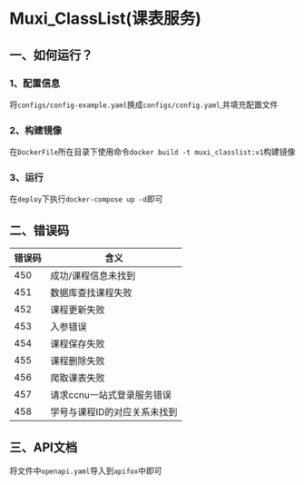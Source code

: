 # Muxi_ClassList(课表服务)

## 一、如何运行？

### 1、配置信息

将`configs/config-example.yaml`换成`configs/config.yaml`,并填充配置文件
### 2、构建镜像
在`DockerFile`所在目录下使用命令`docker build -t muxi_classlist:v1`构建镜像
### 3、运行
在`deploy`下执行`docker-compose up -d`即可



## 二、错误码

| 错误码 | 含义                         |
|-----| ---------------------------- |
| 450 | 成功/课程信息未找到          |
| 451 | 数据库查找课程失败           |
| 452 | 课程更新失败                 |
| 453 | 入参错误                     |
| 454 | 课程保存失败                 |
| 455 | 课程删除失败                 |
| 456 | 爬取课表失败                 |
| 457 | 请求ccnu一站式登录服务错误   |
| 458 | 学号与课程ID的对应关系未找到 |

## 三、API文档

将文件中`openapi.yaml`导入到`apifox`中即可
